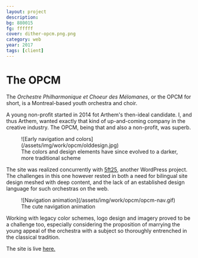 ```yaml
---
layout: project
description:
bg: 880015
fg: ffffff
cover: dither-opcm.png.png
category: web
year: 2017
tags: [client]
---
```

# The OPCM

The _Orchestre Philharmonique et Choeur des Mélomanes_, or the OPCM for short, is a Montreal-based youth orchestra and choir.

A young non-profit started in 2014 fot Arthem's then-ideal candidate. I, and thus Arthem, wanted exactly that kind of up-and-coming company in the creative industry. The OPCM, being that and also a non-profit, was superb.

<figure>![Early navigation and colors](/assets/img/work/opcm/olddesign.jpg)

<figcaption>The colors and design elements have since evolved to a darker, more traditional scheme</figcaption>

</figure>

The site was realized concurrently with [5ft25](/5ft25), another WordPress project. The challenges in this one however rested in both a need for bilingual site design meshed with deep content, and the lack of an established design language for such orchestras on the web.

<figure>![Navigation animation](/assets/img/work/opcm/opcm-nav.gif)

<figcaption>The cute navigation animation</figcaption>

</figure>

Working with legacy color schemes, logo design and imagery proved to be a challenge too, especially considering the proposition of marrying the young appeal of the orchestra with a subject so thoroughly entrenched in the classical tradition.

The site is live [here.](https://opcm.ca)
